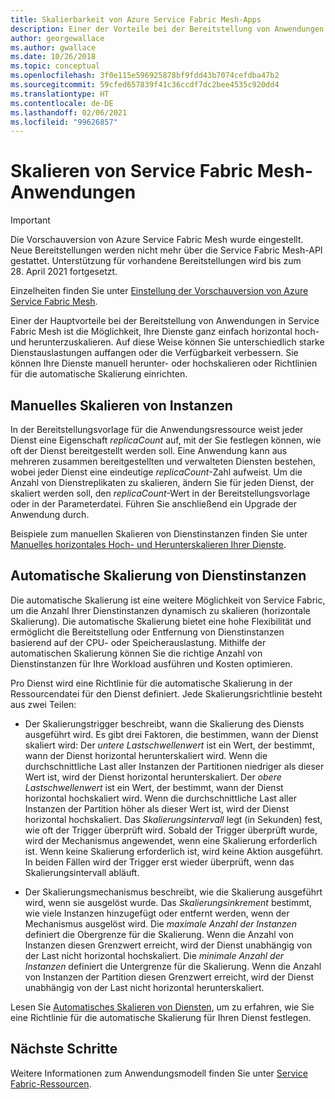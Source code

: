 ```yaml
---
title: Skalierbarkeit von Azure Service Fabric Mesh-Apps
description: Einer der Vorteile bei der Bereitstellung von Anwendungen in Service Fabric Mesh ist, dass Sie Ihre Dienste einfach skalieren können, manuell oder mit Richtlinien für die automatische Skalierung.
author: georgewallace
ms.author: gwallace
ms.date: 10/26/2018
ms.topic: conceptual
ms.openlocfilehash: 3f0e115e596925878bf9fdd43b7074cefdba47b2
ms.sourcegitcommit: 59cfed657839f41c36ccdf7dc2bee4535c920dd4
ms.translationtype: HT
ms.contentlocale: de-DE
ms.lasthandoff: 02/06/2021
ms.locfileid: "99626857"
---
```

# <a name="scaling-service-fabric-mesh-applications"></a>Skalieren von Service Fabric Mesh-Anwendungen

> [!IMPORTANT]
> Die Vorschauversion von Azure Service Fabric Mesh wurde eingestellt. Neue Bereitstellungen werden nicht mehr über die Service Fabric Mesh-API gestattet. Unterstützung für vorhandene Bereitstellungen wird bis zum 28. April 2021 fortgesetzt.
> 
> Einzelheiten finden Sie unter [Einstellung der Vorschauversion von Azure Service Fabric Mesh](https://azure.microsoft.com/updates/azure-service-fabric-mesh-preview-retirement/).

Einer der Hauptvorteile bei der Bereitstellung von Anwendungen in Service Fabric Mesh ist die Möglichkeit, Ihre Dienste ganz einfach horizontal hoch- und herunterzuskalieren. Auf diese Weise können Sie unterschiedlich starke Dienstauslastungen auffangen oder die Verfügbarkeit verbessern. Sie können Ihre Dienste manuell herunter- oder hochskalieren oder Richtlinien für die automatische Skalierung einrichten.

## <a name="manual-scaling-instances"></a>Manuelles Skalieren von Instanzen

In der Bereitstellungsvorlage für die Anwendungsressource weist jeder Dienst eine Eigenschaft *replicaCount* auf, mit der Sie festlegen können, wie oft der Dienst bereitgestellt werden soll. Eine Anwendung kann aus mehreren zusammen bereitgestellten und verwalteten Diensten bestehen, wobei jeder Dienst eine eindeutige *replicaCount*-Zahl aufweist. Um die Anzahl von Dienstreplikaten zu skalieren, ändern Sie für jeden Dienst, der skaliert werden soll, den *replicaCount*-Wert in der Bereitstellungsvorlage oder in der Parameterdatei. Führen Sie anschließend ein Upgrade der Anwendung durch.

Beispiele zum manuellen Skalieren von Dienstinstanzen finden Sie unter [Manuelles horizontales Hoch- und Herunterskalieren Ihrer Dienste](service-fabric-mesh-tutorial-template-scale-services.md).

## <a name="autoscaling-service-instances"></a>Automatische Skalierung von Dienstinstanzen
Die automatische Skalierung ist eine weitere Möglichkeit von Service Fabric, um die Anzahl Ihrer Dienstinstanzen dynamisch zu skalieren (horizontale Skalierung). Die automatische Skalierung bietet eine hohe Flexibilität und ermöglicht die Bereitstellung oder Entfernung von Dienstinstanzen basierend auf der CPU- oder Speicherauslastung.  Mithilfe der automatischen Skalierung können Sie die richtige Anzahl von Dienstinstanzen für Ihre Workload ausführen und Kosten optimieren.

Pro Dienst wird eine Richtlinie für die automatische Skalierung in der Ressourcendatei für den Dienst definiert. Jede Skalierungsrichtlinie besteht aus zwei Teilen:

- Der Skalierungstrigger beschreibt, wann die Skalierung des Diensts ausgeführt wird. Es gibt drei Faktoren, die bestimmen, wann der Dienst skaliert wird: Der *untere Lastschwellenwert* ist ein Wert, der bestimmt, wann der Dienst horizontal herunterskaliert wird. Wenn die durchschnittliche Last aller Instanzen der Partitionen niedriger als dieser Wert ist, wird der Dienst horizontal herunterskaliert. Der *obere Lastschwellenwert* ist ein Wert, der bestimmt, wann der Dienst horizontal hochskaliert wird. Wenn die durchschnittliche Last aller Instanzen der Partition höher als dieser Wert ist, wird der Dienst horizontal hochskaliert. Das *Skalierungsintervall* legt (in Sekunden) fest, wie oft der Trigger überprüft wird. Sobald der Trigger überprüft wurde, wird der Mechanismus angewendet, wenn eine Skalierung erforderlich ist. Wenn keine Skalierung erforderlich ist, wird keine Aktion ausgeführt. In beiden Fällen wird der Trigger erst wieder überprüft, wenn das Skalierungsintervall abläuft.

- Der Skalierungsmechanismus beschreibt, wie die Skalierung ausgeführt wird, wenn sie ausgelöst wurde. Das *Skalierungsinkrement* bestimmt, wie viele Instanzen hinzugefügt oder entfernt werden, wenn der Mechanismus ausgelöst wird. Die *maximale Anzahl der Instanzen* definiert die Obergrenze für die Skalierung. Wenn die Anzahl von Instanzen diesen Grenzwert erreicht, wird der Dienst unabhängig von der Last nicht horizontal hochskaliert. Die *minimale Anzahl der Instanzen* definiert die Untergrenze für die Skalierung. Wenn die Anzahl von Instanzen der Partition diesen Grenzwert erreicht, wird der Dienst unabhängig von der Last nicht horizontal herunterskaliert.

Lesen Sie [Automatisches Skalieren von Diensten](service-fabric-mesh-howto-auto-scale-services.md), um zu erfahren, wie Sie eine Richtlinie für die automatische Skalierung für Ihren Dienst festlegen.

## <a name="next-steps"></a>Nächste Schritte

Weitere Informationen zum Anwendungsmodell finden Sie unter [Service Fabric-Ressourcen](service-fabric-mesh-service-fabric-resources.md).
